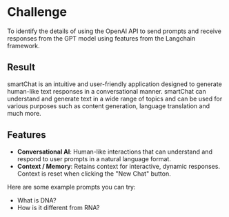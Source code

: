 # Challenge

To identify the details of using the OpenAI API to send prompts and receive responses from the GPT model using features from the Langchain framework.

## Result

smartChat is an intuitive and user-friendly application designed to generate human-like text responses in a conversational manner. smartChat can understand and generate text in a wide range of topics and can be used for various purposes such as content generation, language translation and much more.

## Features

- **Conversational AI**: Human-like interactions that can understand and respond to user prompts in a natural language format.
- **Context / Memory**: Retains context for interactive, dynamic responses. Context is reset when clicking the "New Chat" button.

Here are some example prompts you can try:

- What is DNA?
- How is it different from RNA?